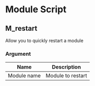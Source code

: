 # Module Script

## M_restart

Allow you to quickly restart a module

### Argument

Name 		 	| Description 
------------ 	| -------------
Module name 	| Module to restart


